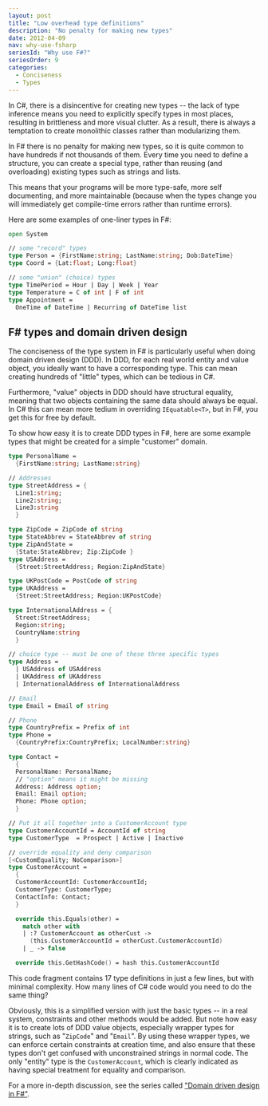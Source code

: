 ```yaml
---
layout: post
title: "Low overhead type definitions"
description: "No penalty for making new types"
date: 2012-04-09
nav: why-use-fsharp
seriesId: "Why use F#?"
seriesOrder: 9
categories:
  - Conciseness
  - Types
---
```


In C#, there is a disincentive for creating new types -- the lack of type inference means you need to explicitly specify types in most places, resulting in brittleness and more visual clutter. As a result, there is always a temptation to create monolithic classes rather than modularizing them.

In F# there is no penalty for making new types, so it is quite common to have hundreds if not thousands of them.  Every time you need to define a structure, you can create a special type, rather than reusing (and overloading) existing types such as strings and lists.

This means that your programs will be more type-safe, more self documenting, and more maintainable (because when the types change you will immediately get compile-time errors rather than runtime errors).

Here are some examples of one-liner types in F#:

```fsharp {src=#oneliner}
open System

// some "record" types
type Person = {FirstName:string; LastName:string; Dob:DateTime}
type Coord = {Lat:float; Long:float}

// some "union" (choice) types
type TimePeriod = Hour | Day | Week | Year
type Temperature = C of int | F of int
type Appointment =
  OneTime of DateTime | Recurring of DateTime list
```


## F# types and domain driven design

The conciseness of the type system in F# is particularly useful when doing domain driven design (DDD).  In DDD, for each real world entity and value object, you ideally want to have a corresponding type. This can mean creating hundreds of "little" types, which can be tedious in C#.

Furthermore, "value" objects in DDD should have structural equality, meaning that two objects containing the same data should always be equal.  In C# this can mean more tedium in overriding `IEquatable<T>`, but in F#, you get this for free by default.

To show how easy it is to create DDD types in F#, here are some example types that might be created for a simple "customer" domain.

```fsharp {src=#concisecustomer}
type PersonalName =
  {FirstName:string; LastName:string}

// Addresses
type StreetAddress = {
  Line1:string;
  Line2:string;
  Line3:string
  }

type ZipCode = ZipCode of string
type StateAbbrev = StateAbbrev of string
type ZipAndState =
  {State:StateAbbrev; Zip:ZipCode }
type USAddress =
  {Street:StreetAddress; Region:ZipAndState}

type UKPostCode = PostCode of string
type UKAddress =
  {Street:StreetAddress; Region:UKPostCode}

type InternationalAddress = {
  Street:StreetAddress;
  Region:string;
  CountryName:string
  }

// choice type -- must be one of these three specific types
type Address =
  | USAddress of USAddress
  | UKAddress of UKAddress
  | InternationalAddress of InternationalAddress

// Email
type Email = Email of string

// Phone
type CountryPrefix = Prefix of int
type Phone =
  {CountryPrefix:CountryPrefix; LocalNumber:string}

type Contact =
  {
  PersonalName: PersonalName;
  // "option" means it might be missing
  Address: Address option;
  Email: Email option;
  Phone: Phone option;
  }

// Put it all together into a CustomerAccount type
type CustomerAccountId = AccountId of string
type CustomerType  = Prospect | Active | Inactive

// override equality and deny comparison
[<CustomEquality; NoComparison>]
type CustomerAccount =
  {
  CustomerAccountId: CustomerAccountId;
  CustomerType: CustomerType;
  ContactInfo: Contact;
  }

  override this.Equals(other) =
    match other with
    | :? CustomerAccount as otherCust ->
      (this.CustomerAccountId = otherCust.CustomerAccountId)
    | _ -> false

  override this.GetHashCode() = hash this.CustomerAccountId
```

This code fragment contains 17 type definitions in just a few lines, but with minimal complexity. How many lines of C# code would you need to do the same thing?

Obviously, this is a simplified version with just the basic types -- in a real system, constraints and other methods would be added.  But note how easy it is to create lots of DDD value objects, especially wrapper types for strings, such as "`ZipCode`" and "`Email`". By using these wrapper types, we can enforce certain constraints at creation time, and also ensure that these types don't get confused with unconstrained strings in normal code. The only "entity" type is the `CustomerAccount`, which is clearly indicated as having special treatment for equality and comparison.

For a more in-depth discussion, see the series called ["Domain driven design in F#"](/series/domain-driven-design-in-fsharp.html).

